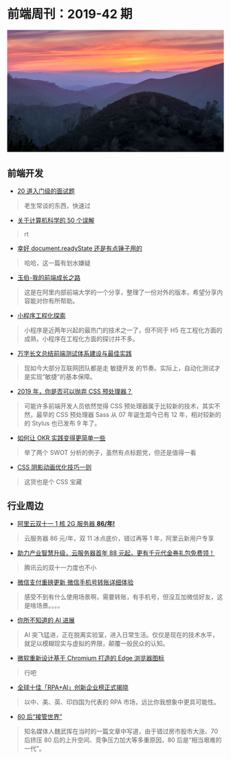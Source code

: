 # 前端周刊：2019-42 期

[![](../img/bing/20191104.png?imageMogr2/thumbnail/960x)](https://cn.bing.com/search?q=代阿布洛峰州立公园)

## 前端开发

- [20 道入门级的面试题](https://github.com/YvetteLau/Blog/issues/35)

> 老生常谈的东西，快速过

- [关于计算机科学的 50 个误解](http://www.ruanyifeng.com/blog/2019/11/50-cs-falsehoods.html)

> rt

- [幸好 document.readyState 还是有点锤子用的](https://www.zhangxinxu.com/wordpress/2019/10/document-readystate/)

> 哈哈，这一篇有划水嫌疑

- [玉伯-我的前端成长之路](https://www.yuque.com/yubo/morning/grow-up-at-alibaba)

> 这是在阿里内部前端大学的一个分享，整理了一份对外的版本，希望分享内容能对你有所帮助。

- [小程序工程化探索](https://mp.weixin.qq.com/s/_NSJTQ-4-8gTnwTVK-tn0A)

> 小程序是近两年兴起的最热门的技术之一了，但不同于 H5 在工程化方面的成熟，小程序在工程化方面的探讨并不多。

- [万字长文总结前端测试体系建设与最佳实践](https://mp.weixin.qq.com/s?__biz=MzI5MjYyODYyNQ==&mid=2247483987&idx=1&sn=132aea5d5185a1e4fa2fab5037a2fb3e)

> 现如今大部分互联网团队都是走 敏捷开发 的节奏。实际上，自动化测试才是实现“敏捷”的基本保障。

- [2019 年，你是否可以抛弃 CSS 预处理器？](https://aotu.io/notes/2019/10/29/css-preprocessor/index.html)

> 可能许多前端开发人员依然觉得 CSS 预处理器属于比较新的技术，其实不然，最早的 CSS 预处理器 Sass 从 07 年诞生距今已有 12 年，相对较新的的 Stylus 也已发布 9 年了。

- [如何让 OKR 实践变得更简单一些](https://www.cnblogs.com/yexiaochai/p/11787276.html)

> 举了两个 SWOT 分析的例子，虽然有点标题党，但还是值得一看

- [CSS 阴影动画优化技巧一则](https://www.cnblogs.com/coco1s/p/11769695.html)

> 这货也是个 CSS 宝藏

## 行业周边

- [阿里云双十一 1 核 2G 服务器 **86/年!**](https://www.aliyun.com/1111/2019/group-buying-share?ptCode=9D298960E551E698B37AE7BB83BCB271647C88CF896EF535&userCode=y31qmczl&share_source=copy_link)

> 云服务器 86 元/年，双 11 冰点底价，错过再等 1 年，阿里云新用户专享

- [助力产业智慧升级，云服务器首年 88 元起，更有千元代金券礼包免费领！](https://cloud.tencent.com/act/cps/redirect?redirect=1048&cps_key=55b0d6026f97f5980bceec15fcefa0af&from=console)

> 腾讯云的双十一力度也不小

- [微信支付重磅更新 微信手机号转账详细体验](https://www.cnbeta.com/articles/tech/904357.htm)

> 感受不到有什么使用场景啊，需要转账，有手机号，但没互加微信好友，这是啥场景。。。。

- [你所不知道的 AI 进展](http://www.ruanyifeng.com/blog/2019/10/artificial-intelligenence.html)

> AI 突飞猛进，正在脱离实验室，进入日常生活。仅仅是现在的技术水平，就足以模糊现实与虚拟的界限，颠覆一般民众的认知。

- [微软重新设计基于 Chromium 打造的 Edge 浏览器图标](https://www.cnbeta.com/articles/tech/906307.htm)

> 行吧

- [全球十佳「RPA+AI」创新企业榜正式揭晓](https://mp.weixin.qq.com/s/3B-l3xcjuWVRKzgrDdylVw)

> 以中、美、英、印四国为代表的 RPA 市场，远比你我想象中更具可能性。

- [80 后“接管世界”](https://mp.weixin.qq.com/s?__biz=MjM5NzAwMzU0MA==&mid=2247503644&idx=1&sn=77047ea20036b3310cef658154aac66f)

> 知名媒体人魏武挥在当时的一篇文章中写道，由于错过房市股市大涨、70 后挤压 80 后的上升空间、竞争压力加大等多重原因，80 后是“相当艰难的一代”。
